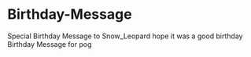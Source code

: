 # Birthday-Message
Special Birthday Message to Snow_Leopard hope it was a good birthday
Birthday Message for pog
